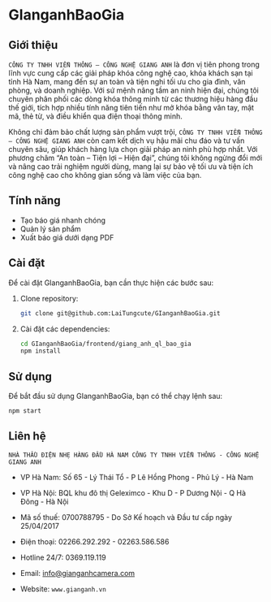 # GIanganhBaoGia

## Giới thiệu
`CÔNG TY TNHH VIỄN THÔNG – CÔNG NGHỆ GIANG ANH` là đơn vị tiên phong trong lĩnh vực cung cấp các giải pháp khóa công nghệ cao, khóa khách sạn tại tỉnh Hà Nam, mang đến sự an toàn và tiện nghi tối ưu cho gia đình, văn phòng, và doanh nghiệp. Với sứ mệnh nâng tầm an ninh hiện đại, chúng tôi chuyên phân phối các dòng khóa thông minh từ các thương hiệu hàng đầu thế giới, tích hợp nhiều tính năng tiên tiến như mở khóa bằng vân tay, mật mã, thẻ từ, và điều khiển qua điện thoại thông minh.

Không chỉ đảm bảo chất lượng sản phẩm vượt trội, `CÔNG TY TNHH VIỄN THÔNG – CÔNG NGHỆ GIANG ANH` còn cam kết dịch vụ hậu mãi chu đáo và tư vấn chuyên sâu, giúp khách hàng lựa chọn giải pháp an ninh phù hợp nhất. Với phương châm “An toàn – Tiện lợi – Hiện đại”, chúng tôi không ngừng đổi mới và nâng cao trải nghiệm người dùng, mang lại sự bảo vệ tối ưu và tiện ích công nghệ cao cho không gian sống và làm việc của bạn.

## Tính năng
- Tạo báo giá nhanh chóng
- Quản lý sản phẩm
- Xuất báo giá dưới dạng PDF

## Cài đặt
Để cài đặt GIanganhBaoGia, bạn cần thực hiện các bước sau:

1. Clone repository:
    ```sh
    git clone git@github.com:LaiTungcute/GIanganhBaoGia.git
    ```
2. Cài đặt các dependencies:
    ```sh
    cd GIanganhBaoGia/frontend/giang_anh_ql_bao_gia
    npm install
    ```

## Sử dụng
Để bắt đầu sử dụng GIanganhBaoGia, bạn có thể chạy lệnh sau:
```sh
npm start 
```

## Liên hệ
``NHÀ THẦU ĐIỆN NHẸ HÀNG ĐẦU HÀ NAM
CÔNG TY TNHH VIỄN THÔNG - CÔNG NGHỆ GIANG ANH``

- VP Hà Nam: Số 65 - Lý Thái Tổ - P Lê Hồng Phong - Phủ Lý - Hà Nam

- VP Hà Nội: BQL khu đô thị Geleximco - Khu D - P Dương Nội - Q Hà Đông - Hà Nội

- Mã số thuế: 0700788795 - Do Sở Kế hoạch và Đầu tư cấp ngày 25/04/2017

- Điện thoại: 02266.292.292 -  02263.586.586

- Hotline 24/7: 0369.119.119

- Email: info@gianganhcamera.com

- Website: 
``www.gianganh.vn``
